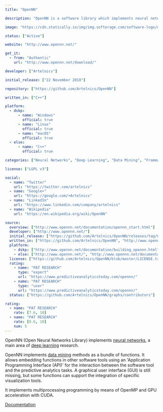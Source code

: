 ```yaml
---
title: "OpenNN"

description: "OpenNN is a software library which implements neural networks, a main area of deep learning research"

image: "https://cdn.statically.io/img/img.softorage.com/software-logo/opennn.png?h=64"

status: ["Active"]

website: "http://www.opennn.net/"

get_it:
  - from: "Authentic"
    url: "http://www.opennn.net/download/"

developer: ["Artelnics"]

initial_release: ["22 November 2018"]

repository: ["https://github.com/Artelnics/OpenNN"]

written_in: ["C++"]

platform:
  - dskp:
      - name: "Windows"
        official: true
      - name: "Linux"
        official: true
      - name: "macOS"
        official: true
  - else:
      - name: "C++"
        official: true

categories: ["Neural Networks", "Deep Learning", "Data Mining", "Framework"]

license: ["LGPL v3"]

social:
  - name: "Twitter"
    url: "https://twitter.com/artelnics"
  - name: "Google+"
    url: "https://google.com/+Artelnics"
  - name: "LinkedIn"
    url: "https://www.linkedin.com/company/artelnics"
  - name: "Wikipedia"
    url: "https://en.wikipedia.org/wiki/OpenNN"

source:
  overview: ["http://www.opennn.net/documentation/opennn_start.html"]
  developer: ["http://www.opennn.net/"]
  initial_release: ["https://github.com/Artelnics/OpenNN/releases/tag/0.1"]
  written_in: ["https://github.com/Artelnics/OpenNN", "http://www.opennn.net/documentation/opennn_start.html"]
  platform:
    - dskp: ["http://www.opennn.net/documentation/building_opennn.html", "https://en.wikipedia.org/w/index.php?title=OpenNN&oldid=875141876"]
    - else: ["http://www.opennn.net/", "http://www.opennn.net/documentation/opennn_start.html#Whatitdoes"]
  license: ["https://github.com/Artelnics/OpenNN/blob/master/LICENSE.txt"]
  rating:
    - name: "PAT RESEARCH"
      type: "expert"
      url: "https://www.predictiveanalyticstoday.com/opennn/"
    - name: "PAT RESEARCH"
      type: "user"
      url: "https://www.predictiveanalyticstoday.com/opennn/"
  status: ["https://github.com/Artelnics/OpenNN/graphs/contributors"]

rating:
  - name: "PAT RESEARCH"
    rate: [7.6, 10]
  - name: "PAT RESEARCH"
    rate: [9.6, 10]
    num: 5
---
```

  OpenNN (Open Neural Networks Library) implements [neural networks](/categories/neural-networks), a main area of [deep learning](/categories/deep-learning) research.
  
  OpenNN implements [data mining](/categories/data-mining) methods as a bundle of functions. It allows embedding functions in other software tools using an 'Application Programming Interface (API)' for the interaction between the software tool and the predictive analytics tasks. A graphical user interface (GUI) is still missing, but some functions can support the integration of specific visualization tools.
  
  It implements multiprocessing programming by means of OpenMP and GPU acceleration with CUDA.
  
  [Documentation](http://www.opennn.net/documentation/)


